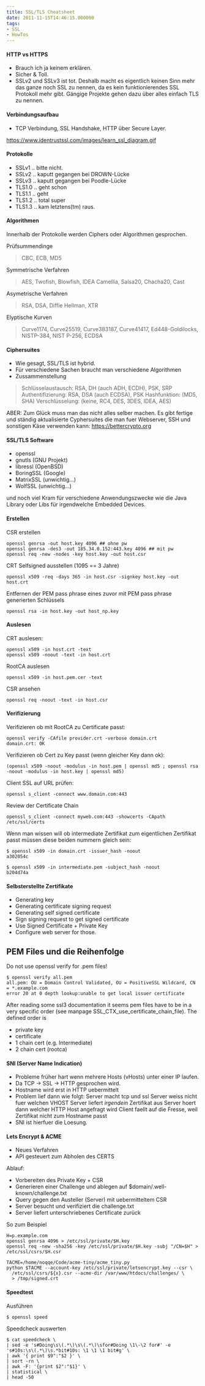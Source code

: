 ```yaml
---
title: SSL/TLS Cheatsheet
date: 2011-11-15T14:46:15.000000
tags: 
- SSL
- HowTos
---
```



#### HTTP vs HTTPS

* Brauch ich ja keinem erklären.
* Sicher & Toll.
* SSLv2 und SSLv3 ist tot. Deshalb macht es eigentlich keinen
  Sinn mehr das ganze noch SSL zu nennen, da es kein funktionierendes SSL
  Protokoll mehr gibt. Gängige Projekte gehen dazu über
  alles einfach TLS zu nennen.

#### Verbindungsaufbau

* TCP Verbindung, SSL Handshake, HTTP über Secure Layer.

https://www.identrustssl.com/images/learn_ssl_diagram.gif

#### Protokolle

* SSLv1 .. bitte nicht.
* SSLv2 .. kaputt gegangen bei DROWN-Lücke
* SSLv3 .. kaputt gegangen bei Poodle-Lücke
* TLS1.0 .. geht schon
* TLS1.1 .. geht
* TLS1.2 .. total super
* TLS1.3 .. kam letztens(tm) raus.

#### Algorithmen

Innerhalb der Protokolle werden Ciphers oder Algorithmen gesprochen.

Prüfsummendinge

> CBC, ECB, MD5

Symmetrische Verfahren

> AES, Twofish, Blowfish, IDEA
> Camellia, Salsa20, Chacha20, Cast

Asymetrische Verfahren

> RSA, DSA, Diffie Hellman, XTR

Elyptische Kurven

> Curve1174, Curve25519, Curve383187, Curve41417, Ed448-Goldilocks,
> NISTP-384, NIST P-256, ECDSA

#### Ciphersuites

* Wie gesagt, SSL/TLS ist hybrid.
* Für verschiedene Sachen braucht man verschiedene Algorithmen
* Zussammenstellung

> Schlüsselaustausch: RSA, DH (auch ADH, ECDH), PSK, SRP
> Authentifizierung: RSA, DSA (auch ECDSA), PSK
> Hashfunktion: (MD5, SHA)
> Verschlüsselung: (keine, RC4, DES, 3DES, IDEA, AES)

ABER: Zum Glück muss man das nicht alles selber machen.
Es gibt fertige und ständig aktualisierte Cyphersuites die man fuer
Webserver, SSH und sonstigen Käse verwenden kann: https://bettercrypto.org

#### SSL/TLS Software

* openssl
* gnutls (GNU Projekt)
* libressl (OpenBSD)
* BoringSSL (Google)
* MatrixSSL (unwichtig...)
* WolfSSL (unwichtig...)

und noch viel Kram für verschiedene Anwendungszwecke
wie die Java Library oder Libs für irgendwelche Embedded Devices.

#### Erstellen

CSR erstellen

    openssl genrsa -out host.key 4096 ## ohne pw
    openssl genrsa -des3 -out 185.34.0.152:443.key 4096 ## mit pw
    openssl req -new -nodes -key host.key -out host.csr

CRT Selfsigned ausstellen (1095 == 3 Jahre)

    openssl x509 -req -days 365 -in host.csr -signkey host.key -out host.crt

Entfernen der PEM pass phrase eines zuvor mit PEM pass phrase generierten Schlüssels

    openssl rsa -in host.key -out host_np.key

#### Auslesen

CRT auslesen:

    openssl x509 -in host.crt -text
    openssl x509 -noout -text -in host.crt

RootCA auslesen

    openssl x509 -in host.pem.cer -text

CSR ansehen

    openssl req -noout -text -in host.csr

#### Verifizierung

Verifizieren ob mit RootCA zu Certificate passt:

    openssl verify -CAfile provider.crt -verbose domain.crt
    domain.crt: OK

Verifizieren ob Cert zu Key passt (wenn gleicher Key dann ok):

    (openssl x509 -noout -modulus -in host.pem | openssl md5 ; openssl rsa -noout -modulus -in host.key | openssl md5)

Client SSL auf URL prüfen:

    openssl s_client -connect www.domain.com:443

Review der Certificate Chain

    openssl s_client -connect myweb.com:443 -showcerts -CApath /etc/ssl/certs

Wenn man wissen will ob intermediate Zertifikat zum eigentlichen Zertifikat passt müssen diese beiden nummern gleich sein:

    $ openssl x509 -in domain.crt -issuer_hash -noout
    a302054c

    $ openssl x509 -in intermediate.pem -subject_hash -noout
    b204d74a


#### Selbsterstellte Zertifikate

* Generating key
* Generating certificate signing request
* Generating self signed certificate
* Sign signing request to get signed certificate
* Use Signed Certificate + Private Key
* Configure web server for those.

## PEM Files und die Reihenfolge

Do not use openssl verify for .pem files!

    $ openssl verify all.pem
    all.pem: OU = Domain Control Validated, OU = PositiveSSL Wildcard, CN = *.example.com
    error 20 at 0 depth lookup:unable to get local issuer certificate

After reading some ssl3 documentation it seems pem files have to be in
a very specific order (see manpage SSL_CTX_use_certificate_chain_file). The
defined order is

* private key
* certificate
* 1 chain cert (e.g. Intermediate)
* 2 chain cert (rootca)

#### SNI (Server Name Indication)

* Probleme früher hart wenn mehrere Hosts (vHosts) unter einer IP laufen.
* Da TCP -> SSL -> HTTP gesprochen wird.
* Hostname wird erst in HTTP uebermittelt
* Problem lief dann wie folgt:
  Server macht tcp und ssl
  Server weiss nicht fuer welchen VHOST
  Server liefert _irgendein_ Zertifikat aus
  Server hoert dann welcher HTTP Host angefragt wird
  Client faellt auf die Fresse, weil Zertifikat nicht zum Hostname passt
* SNI ist hierfuer die Loesung.

#### Lets Encrypt & ACME

* Neues Verfahren
* API gesteuert zum Abholen des CERTS

Ablauf:

* Vorbereiten des Private Key + CSR
* Generieren einer Challenge und ablegen auf
  $domain/.well-known/challenge.txt
* Query gegen den Austeller (Server) mit uebermitteltem CSR
* Server besucht und verifiziert die challenge.txt
* Server liefert unterschriebenes Certificate zurück

So zum Beispiel

    H=p.example.com
    openssl genrsa 4096 > /etc/ssl/private/$H.key
    openssl req -new -sha256 -key /etc/ssl/private/$H.key -subj "/CN=$H" > /etc/ssl/csrs/$H.csr

    TACME=/home/noqqe/Code/acme-tiny/acme_tiny.py
    python $TACME --account-key /etc/ssl/private/letsencrypt.key --csr \
      /etc/ssl/csrs/${x}.csr --acme-dir /var/www/htdocs/challenges/ \
      > /tmp/signed.crt

#### Speedtest

Ausführen

    $ openssl speed

Speedcheck auswerten

    $ cat speedcheck \
    | sed -e 's#Doing\s\(.*\)\s\(.*\)\sfor#Doing \1\-\2 for#' -e 's#10s:\s\(.*\)\s.*bit#10s: \1 \1 \1 bit#g' \
    | awk '{ print $9":"$2 }' \
    | sort -rn \
    | awk -F: '{print $2":"$1}' \
    | statistical \
    | head -50
